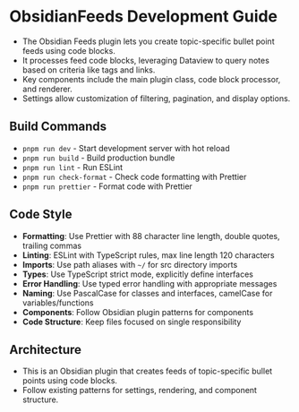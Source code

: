 # ObsidianFeeds Development Guide

- The Obsidian Feeds plugin lets you create topic-specific bullet point feeds using code blocks. 
- It processes feed code blocks, leveraging Dataview to query notes based on criteria like tags and links. 
- Key components include the main plugin class, code block processor, and renderer. 
- Settings allow customization of filtering, pagination, and display options.

## Build Commands
- `pnpm run dev` - Start development server with hot reload
- `pnpm run build` - Build production bundle
- `pnpm run lint` - Run ESLint
- `pnpm run check-format` - Check code formatting with Prettier
- `pnpm run prettier` - Format code with Prettier

## Code Style
- **Formatting**: Use Prettier with 88 character line length, double quotes, trailing commas
- **Linting**: ESLint with TypeScript rules, max line length 120 characters
- **Imports**: Use path aliases with `~/` for src directory imports
- **Types**: Use TypeScript strict mode, explicitly define interfaces
- **Error Handling**: Use typed error handling with appropriate messages
- **Naming**: Use PascalCase for classes and interfaces, camelCase for variables/functions
- **Components**: Follow Obsidian plugin patterns for components
- **Code Structure**: Keep files focused on single responsibility

## Architecture
- This is an Obsidian plugin that creates feeds of topic-specific bullet points using code blocks. 
- Follow existing patterns for settings, rendering, and component structure.
